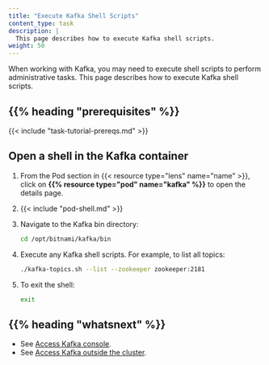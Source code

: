```yaml
---
title: "Execute Kafka Shell Scripts"
content_type: task
description: |
  This page describes how to execute Kafka shell scripts.
weight: 50
---
```


<!-- overview -->

When working with Kafka, you may need to execute shell scripts to perform
administrative tasks. This page describes how to execute Kafka shell scripts.

## {{% heading "prerequisites" %}}

{{< include "task-tutorial-prereqs.md" >}}

<!-- steps -->

## Open a shell in the Kafka container

1. From the Pod section in {{< resource type="lens" name="name" >}}, click on **{{% resource type="pod" name="kafka" %}}**
   to open the details page.
2. {{< include "pod-shell.md" >}}
3. Navigate to the Kafka bin directory:

   ```bash
   cd /opt/bitnami/kafka/bin
   ```

4. Execute any Kafka shell scripts. For example, to list all topics:

   ```bash
   ./kafka-topics.sh --list --zookeeper zookeeper:2181
   ```

5. To exit the shell:

   ```bash
   exit
   ```

## {{% heading "whatsnext" %}}

- See [Access Kafka console](/docs/production-guide/administration/access-kafka-console/).
- See [Access Kafka outside the cluster](/docs/production-guide/administration/access-kafka-outside-cluster/).
